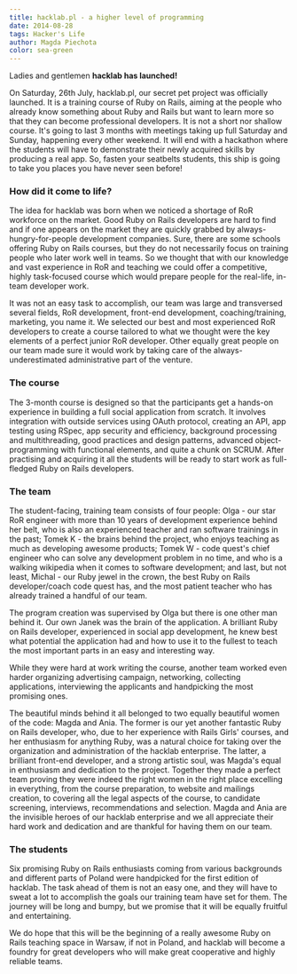 ```yaml
---
title: hacklab.pl - a higher level of programming
date: 2014-08-28
tags: Hacker's Life
author: Magda Piechota
color: sea-green
---
```


Ladies and gentlemen **hacklab has launched!**

On Saturday, 26th July, hacklab.pl, our secret pet project was officially launched. It is a training course of Ruby on Rails, aiming at the people who already know something about Ruby and Rails but want to learn more so that they can become professional developers. It is not a short nor shallow course. It's going to last 3 months with meetings taking up full Saturday and Sunday, happening every other weekend. It will end with a hackathon where the students will have to demonstrate their newly acquired skills by producing a real app. So, fasten your seatbelts students, this ship is going to take you places you have never seen before!

### How did it come to life?
The idea for hacklab was born when we noticed a shortage of RoR workforce on the market. Good Ruby on Rails developers are hard to find and if one appears on the market they are quickly grabbed by always-hungry-for-people development companies. Sure, there are some schools offering Ruby on Rails courses, but they do not necessarily focus on training people who later work well in teams. So we thought that with our knowledge and vast experience in RoR and teaching we could offer a competitive, highly task-focused course which would prepare people for the real-life, in-team developer work.

It was not an easy task to accomplish, our team was large and transversed several fields, RoR development, front-end development, coaching/training, marketing, you name it. We selected our best and most experienced RoR developers to create a course tailored to what we thought were the key elements of a perfect junior RoR developer. Other equally great people on our team made sure it would work by taking care of the always-underestimated administrative part of the venture.

### The course
The 3-month course is designed so that the participants get a hands-on experience in building a full social application from scratch. It involves integration with outside services using OAuth protocol, creating an API, app testing using RSpec, app security and efficiency, background processing and multithreading, good practices and design patterns, advanced object-programming with functional elements, and quite a chunk on SCRUM. After practising and acquiring it all the students will be ready to start work as full-fledged Ruby on Rails developers.

### The team
The student-facing, training team consists of four people: Olga - our star RoR engineer with more than 10 years of development experience behind her belt, who is also an experienced teacher and ran software trainings in the past; Tomek K - the brains behind the project, who enjoys teaching as much as developing awesome products; Tomek W - code quest's chief engineer who can solve any development problem in no time, and who is a walking wikipedia when it comes to software development; and last, but not least, Michal - our Ruby jewel in the crown, the best Ruby on Rails developer/coach code quest has, and the most patient teacher who has already trained a handful of our team.

The program creation was supervised by Olga but there is one other man behind it. Our own Janek was the brain of the application. A brilliant Ruby on Rails developer, experienced in social app development, he knew best what potential the application had and how to use it to the fullest to teach the most important parts in an easy and interesting way.

While they were hard at work writing the course, another team worked even harder organizing advertising campaign, networking, collecting applications, interviewing the applicants and handpicking the most promising ones.

The beautiful minds behind it all belonged to two equally beautiful women of the code: Magda and Ania. The former is our yet another fantastic Ruby on Rails developer, who, due to her experience with Rails Girls' courses, and her enthusiasm for anything Ruby, was a natural choice for taking over the organization and administration of the hacklab enterprise. The latter, a brilliant front-end developer, and a strong artistic soul, was Magda's equal in enthusiasm and dedication to the project. Together they made a perfect team proving they were indeed the right women in the right place excelling in everything, from the course preparation, to website and mailings creation, to covering all the legal aspects of the course, to candidate screening, interviews, recommendations and selection. Magda and Ania are the invisible heroes of our hacklab enterprise and we all appreciate their hard work and dedication and are thankful for having them on our team.

### The students
Six promising Ruby on Rails enthusiasts coming from various backgrounds and different parts of Poland were handpicked for the first edition of hacklab. The task ahead of them is not an easy one, and they will have to sweat a lot to accomplish the goals our training team have set for them. The journey will be long and bumpy, but we promise that it will be equally fruitful and entertaining.

We do hope that this will be the beginning of a really awesome Ruby on Rails teaching space in Warsaw, if not in Poland, and hacklab will become a foundry for great developers who will make great cooperative and highly reliable teams.